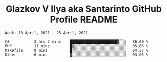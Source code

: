 <h1 align="center">Glazkov V Ilya aka Santarinto GitHub Profile README</h1>

<!--START_SECTION:waka-->
```text
Week: 18 April, 2021 - 25 April, 2021

C#           3 hrs 2 mins    █████████████████████▓░░░   86.60 % 
PHP          11 mins         █▒░░░░░░░░░░░░░░░░░░░░░░░   05.66 % 
Makefile     9 mins          █░░░░░░░░░░░░░░░░░░░░░░░░   04.37 % 
Other        6 mins          ▓░░░░░░░░░░░░░░░░░░░░░░░░   03.05 % 
```
<!--END_SECTION:waka-->